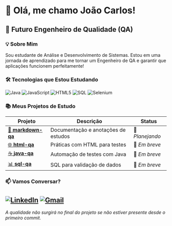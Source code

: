 # 👋 Olá, me chamo João Carlos!

## 🎯 Futuro Engenheiro de Qualidade (QA)

### 💡 Sobre Mim

Sou estudante de Análise e Desenvolvimento de Sistemas. 
Estou em uma jornada de aprendizado para me tornar um Engenheiro de QA e garantir que aplicações funcionem perfeitamente!



### 🛠️ Tecnologias que Estou Estudando

![Java](https://img.shields.io/badge/Java-%23ED8B00.svg?style=for-the-badge&logo=java&logoColor=white)
![JavaScript](https://img.shields.io/badge/JavaScript-%23323330.svg?style=for-the-badge&logo=javascript&logoColor=%23F7DF1E)
![HTML5](https://img.shields.io/badge/HTML5-%23E34F26.svg?style=for-the-badge&logo=html5&logoColor=white)
![SQL](https://img.shields.io/badge/SQL-%2300f.svg?style=for-the-badge&logo=sqlite&logoColor=white)
![Selenium](https://img.shields.io/badge/Selenium-%2343B02A.svg?style=for-the-badge&logo=selenium&logoColor=white)

### 📚 Meus Projetos de Estudo

| Projeto | Descrição | Status |
|---------|-----------|--------|
| [📝 **markdown-qa**]() | Documentação e anotações de estudos | 🚧 *Planejando* |
| [🌐 **html-qa**]() | Práticas com HTML para testes | 🚧 *Em breve* |
| [☕ **java-qa**]() | Automação de testes com Java | 🚧 *Em breve* |
| [📊 **sql-qa**]() | SQL para validação de dados | 🚧 *Em breve* |




### 📫 Vamos Conversar?

[![LinkedIn](https://img.shields.io/badge/LinkedIn-0077B5?style=for-the-badge&logo=linkedin&logoColor=white)](https://www.linkedin.com/in/joaocmr/)
[![Gmail](https://img.shields.io/badge/Gmail-D14836?style=for-the-badge&logo=gmail&logoColor=white)](mailto:contatojoaocmr@gmail.com)
---
*A qualidade não surgirá no final do projeto se não estiver presente desde o primeiro commit.*  

